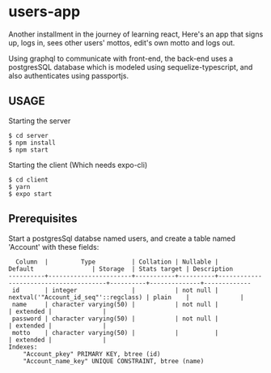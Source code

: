 # users-app
Another installment in the journey of learning react, Here's an app that signs up, logs in, 
  sees other users' mottos, edit's own motto and logs out. 

Using graphql to communicate with front-end, the back-end uses a postgresSQL database which is modeled using sequelize-typescript,
  and also authenticates using passportjs.


## USAGE

Starting the server
```
$ cd server
$ npm install
$ npm start
```

Starting the client (Which needs expo-cli)
```
$ cd client
$ yarn
$ expo start
```

## Prerequisites

Start a postgresSql databse named users, and create a table named 'Account' with these fields:
```
  Column  |         Type          | Collation | Nullable |                Default                | Storage  | Stats target | Description 
----------+-----------------------+-----------+----------+---------------------------------------+----------+--------------+-------------
 id       | integer               |           | not null | nextval('"Account_id_seq"'::regclass) | plain    |              | 
 name     | character varying(50) |           | not null |                                       | extended |              | 
 password | character varying(50) |           | not null |                                       | extended |              | 
 motto    | character varying(50) |           |          |                                       | extended |              | 
Indexes:
    "Account_pkey" PRIMARY KEY, btree (id)
    "Account_name_key" UNIQUE CONSTRAINT, btree (name)

```
